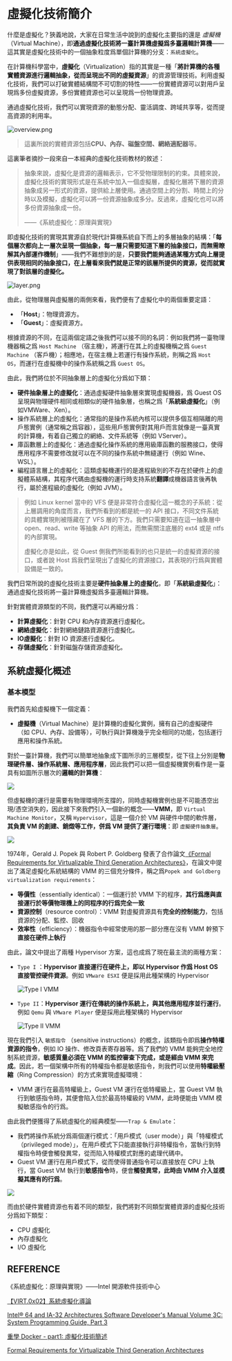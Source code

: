 # 虛擬化技術簡介

什麼是虛擬化？狹義地說，大家在日常生活中說到的虛擬化主要指的還是 _虛擬機_ （Virtual Machine），即**通過虛擬化技術將一臺計算機虛擬爲多臺邏輯計算機**——這其實是虛擬化技術中的一個抽象粒度爲單個計算機的分支：`系統虛擬化`。

在計算機科學當中，**虛擬化**（Virtualization）指的其實是一種「**將計算機的各種實體資源進行邏輯抽象，從而呈現出不同的虛擬資源**」的資源管理技術。利用虛擬化技術，我們可以打破實體結構間不可切割的特性——一份實體資源可以對用戶呈現爲多份虛擬資源，多份實體資源也可以呈現爲一份物理資源。

通過虛擬化技術，我們可以實現資源的動態分配、靈活調度、跨域共享等，從而提高資源的利用率。

![overview.png](./figure/overview.png)

> 這裏所說的實體資源包括**CPU、內存、磁盤空間、網絡適配器**等。

這裏筆者摘抄一段來自一本經典的虛擬化技術教材的敘述：

> 抽象來說，虛擬化是資源的邏輯表示，它不受物理限制的約束。具體來說，虛擬化技術的實現形式是在系統中加入一個虛擬層，虛擬化層將下層的資源抽象成另一形式的資源，提供給上層使用。通過空間上的分割、時間上的分時以及模擬，虛擬化可以將一份資源抽象成多分。反過來，虛擬化也可以將多份資源抽象成一份。
>
> ——《系統虛擬化：原理與實現》

即虛擬化技術的實現其實源自於現代計算機系統自下而上的多層抽象的結構：「**每個層次都向上一層次呈現一個抽象，每一層只需要知道下層的抽象接口，而無需瞭解其內部運作機制**」——我們不難想到的是，**只要我們能夠通過某種方式向上層提供表現相同的抽象接口，在上層看來我們就是正常的該層所提供的資源，從而就實現了對該層的虛擬化。**

![layer.png](./figure/layer.png)

由此，從物理層與虛擬層的兩側來看，我們便有了虛擬化中的兩個重要定語：

- 「**Host**」：物理資源方。
- 「**Guest**」：虛擬資源方。

根據資源的不同，在這兩個定語之後我們可以接不同的名詞：例如我們將一臺物理機器稱之爲 `Host Machine` （宿主機），將運行在其上的虛擬機稱之爲 `Guest Machine` （客戶機）；相應地，在宿主機上若運行有操作系統，則稱之爲 `Host OS`，而運行在虛擬機中的操作系統稱之爲 `Guest OS`。

由此，我們將位於不同抽象層上的虛擬化分爲如下類：

- **硬件抽象層上的虛擬化**：通過虛擬硬件抽象層來實現虛擬機器，爲 Guest OS 呈現與物理硬件相同或相類似的硬件抽象層，也稱之爲「**系統級虛擬化**」（例如VMWare、Xen）。
- 操作系統層上的虛擬化：通常指的是操作系統內核可以提供多個互相隔離的用戶態實例（通常稱之爲容器），這些用戶態實例對其用戶而言就像是一臺真實的計算機，有着自己獨立的網絡、文件系統等（例如 VServer）。
- 庫函數層上的虛擬化：通過虛擬化操作系統的應用級庫函數的服務接口，使得應用程序不需要修改就可以在不同的操作系統中無縫運行（例如 Wine、WSL）。
- 編程語言層上的虛擬化：這類虛擬機運行的是進程級別的不存在於硬件上的虛擬體系結構，其程序代碼由虛擬機的運行時支持系統**翻譯**成機器語言後再執行，屬於進程級的虛擬化（例如 JVM）。

> 例如 Linux kernel 當中的 VFS 便是非常符合虛擬化這一概念的子系統：從上層調用的角度而言，我們所看到的都是統一的 API 接口，不同文件系統的具體實現則被隱藏在了 VFS 層的下方。我們只需要知道在這一抽象層中 open、read、write 等抽象 API 的用法，而無需關注底層的 ext4 或是 ntfs 的內部實現。
>
> 虛擬化亦是如此，從 Guest 側我們所能看到的也只是統一的虛擬資源的接口，或者說 Host 爲我們呈現出了虛擬化的資源接口，其表現的行爲與實體設備是一致的。

我們日常所說的虛擬化技術主要是**硬件抽象層上的虛擬化**，即「**系統級虛擬化**」：通過虛擬化技術將一臺計算機虛擬爲多臺邏輯計算機。

針對實體資源類型的不同，我們還可以再細分爲：

- **計算虛擬化**：針對 CPU 和內存資源進行虛擬化。
- **網絡虛擬化**：針對網絡鏈路資源進行虛擬化。
- **IO虛擬化**：針對 IO 資源進行虛擬化。
- **存儲虛擬化**：針對磁盤存儲資源虛擬化。

## 系統虛擬化概述

### 基本模型

我們首先給虛擬機下一個定義：

- **虛擬機**（Virtual Machine）是計算機的虛擬化實例，擁有自己的虛擬硬件（如 CPU、內存、設備等），可執行與計算機幾乎完全相同的功能，包括運行應用和操作系統。

對於一臺計算機，我們可以簡單地抽象成下圖所示的三層模型，從下往上分別是**物理硬件層、操作系統層、應用程序層**，因此我們可以把一個虛擬機實例看作是一臺具有如圖所示層次的**邏輯的計算機**：

![](./figure/computer.png)

但虛擬機的運行是需要有物理環境所支撐的，同時虛擬機實例也是不可能憑空出現/憑空消失的，因此接下來我們引入一個新的概念——**VMM**，即 `Virtual Machine Monitor`，又稱 `Hypervisor`，這是一個介於 VM 與硬件中間的軟件層，**其負責 VM 的創建、銷燬等工作，併爲 VM 提供了運行環境**：即 `虛擬硬件抽象層`。

![](./figure/virt-hardware-layer.png)

1974年，Gerald J. Popek 與 Robert P. Goldberg 發表了合作論文[《Formal Requirements for Virtualizable Third Generation Architectures》](https://dl.acm.org/doi/pdf/10.1145/361011.361073)，在論文中提出了滿足虛擬化系統結構的 VMM 的三個充分條件，稱之爲`Popek and Goldberg virtualization requirements`：

- **等價性**（essentially identical）：一個運行於 VMM 下的程序，**其行爲應與直接運行於等價物理機上的同程序的行爲完全一致**
- **資源控制**（resource control）：VMM 對虛擬資源具有**完全的控制能力**，包括資源的分配、監控、回收
- **效率性**（efficiency）：機器指令中經常使用的那一部分應在沒有 VMM 幹預下**直接在硬件上執行**

由此，論文中提出了兩種 Hypervisor 方案，這也成爲了現在最主流的兩種方案：

- `Type I` ：**Hypervisor 直接運行在硬件上，即以 Hypervisor 作爲 Host OS 直接管控硬件資源**。例如 `VMware ESXI` 便是採用此種架構的 Hypervisor

  ![Type I VMM](./figure/type-i-vmm.png)

- `Type II`：**Hypervisor 運行在傳統的操作系統上，與其他應用程序並行運行**。例如 `Qemu` 與 `VMware Player` 便是採用此種架構的 Hypervisor

  ![Type II VMM](./figure/type-ii-vmm.png)

現在我們引入 `敏感指令` （sensitive instructions）的概念，該類指令即爲**操作特權資源的指令**，例如 IO 操作、修改頁表寄存器等。爲了我們的 VMM 能夠完全地控制系統資源，**敏感質量必須在 VMM 的監控審查下完成，或是經由 VMM 來完成**。因此，若一個架構中所有的特權指令都是敏感指令，則我們可以使用**特權級壓縮**（Ring Compression）的方式來實現虛擬環境：

- VMM 運行在最高特權級上，Guest VM 運行在低特權級上，當 Guest VM 執行到敏感指令時，其便會陷入位於最高特權級的 VMM，此時便能由 VMM 模擬敏感指令的行爲。

由此我們便獲得了系統虛擬化的經典模型——`Trap & Emulate`：

- 我們將操作系統分爲兩個運行模式：「用戶模式（user mode）」與「特權模式（privileged mode）」，在用戶模式下只能直接執行非特權指令，當執行到特權指令時便會觸發異常，從而陷入特權模式對應的處理代碼中。
- Guest VM 運行在用戶模式下，從而使得普通指令可以直接放在 CPU 上執行，當 Guest VM 執行到**敏感指令**時，便會**觸發異常，此時由 VMM 介入並模擬其應有的行爲**。

![](./figure/trap-emulate.png)

而由於硬件實體資源也有着不同的類型，我們將對不同類型實體資源的虛擬化技術分爲如下類型：

- CPU 虛擬化
- 內存虛擬化
- I/O 虛擬化

## REFERENCE

《系統虛擬化：原理與實現》——Intel 開源軟件技術中心

[【VIRT.0x02】系統虛擬化導論](https://arttnba3.cn/2022/08/29/VURTUALIZATION-0X02-BASIC_KNOWLEDGE/)

[Intel® 64 and IA-32 Architectures Software Developer's Manual Volume 3C: System Programming Guide, Part 3](https://cdrdv2.intel.com/v1/dl/getContent/671506)

[重學 Docker - part1: 虛擬化技術簡述](https://zhuanlan.zhihu.com/p/363922044)

[Formal Requirements for Virtualizable Third Generation Architectures](https://dl.acm.org/doi/pdf/10.1145/361011.361073)
